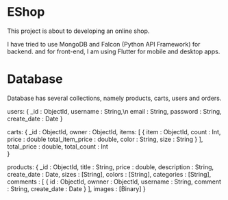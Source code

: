 # EShop
This project is about to developing an online shop.

I have tried to use MongoDB and Falcon (Python API Framework) for backend.
and for front-end, I am using Flutter for mobile and desktop apps.

# Database
Database has several collections, namely products, carts, users and orders.

users:
    {
        _id : ObjectId,
        username : String,\n
        email : String,
        password : String,
        create_date : Date
    }

carts:
    {
        _id : ObjectId,
        owner : ObjectId,
        items: [
            {
                item : ObjectId,
                count : Int,
                price : double
                total_item_price : double,
                color : String,
                size : String
            }
        ],
        total_price : double,
        total_count : Int        
    }

products:
    {
        _id : ObjectId,
        title : String,
        price : double,
        description : String,
        create_date : Date,
        sizes : [String],
        colors : [String],
        categories : [String],
        comments : [
            {
                id : ObjectId,
                ownner : ObjectId,
                username : String,
                comment : String,
                create_date : Date
            }
        ],
        images : [Binary]
    }